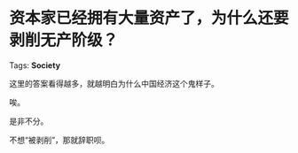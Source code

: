 # 资本家已经拥有大量资产了，为什么还要剥削无产阶级？

Tags: **Society**

这里的答案看得越多，就越明白为什么中国经济这个鬼样子。

唉。

是非不分。

不想“被剥削”，那就辞职呗。



